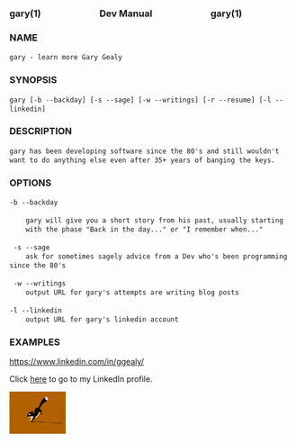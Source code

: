 ### gary(1) <img height="10" hspace="50"/>Dev Manual<img height="10" hspace="50"/> gary(1)

### NAME
    gary - learn more Gary Gealy

### SYNOPSIS
    
    gary [-b --backday] [-s --sage] [-w --writings] [-r --resume] [-l --linkedin] 

### DESCRIPTION

    gary has been developing software since the 80's and still wouldn't 
    want to do anything else even after 35+ years of banging the keys.
    
### OPTIONS

    -b --backday

        gary will give you a short story from his past, usually starting
        with the phase "Back in the day..." or "I remember when..."
     
     -s --sage
        ask for sometimes sagely advice from a Dev who's been programming since the 80's

     -w --writings
        output URL for gary's attempts are writing blog posts

    -l --linkedin
        output URL for gary's linkedin account
       

### EXAMPLES

 
https://www.linkedin.com/in/ggealy/
        
Click [here](https://www.linkedin.com/in/ggealy/) to go to my LinkedIn profile. 

<img src="./assets/running-sql.gif" width="100">

<!--
**GaryGealy/GaryGealy** is a ✨ _special_ ✨ repository because its `README.md` (this file) appears on your GitHub profile.

Here are some ideas to get you started:

- 🔭 I’m currently working on ...
- 🌱 I’m currently learning ...
- 👯 I’m looking to collaborate on ...
- 🤔 I’m looking for help with ...
- 💬 Ask me about ...
- 📫 How to reach me: ...
- 😄 Pronouns: ...
- ⚡ Fun fact: ...
-->
